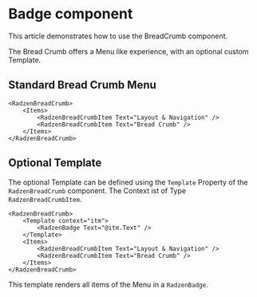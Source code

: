# Badge component
This article demonstrates how to use the BreadCrumb component. 

The Bread Crumb offers a Menu like experience, with an optional custom Template.

## Standard Bread Crumb Menu
```
<RadzenBreadCrumb>
    <Items>
        <RadzenBreadCrumbItem Text="Layout & Navigation" />
        <RadzenBreadCrumbItem Text="Bread Crumb" />
    </Items>
</RadzenBreadCrumb>
```

## Optional Template
The optional Template can be defined using the `Template` Property of the `RadzenBreadCrumb` component.
The Context ist of Type `RadzenBreadCrumbItem`.
```
<RadzenBreadCrumb>
    <Template context="itm">
        <RadzenBadge Text="@itm.Text" />
    </Template>
    <Items>
        <RadzenBreadCrumbItem Text="Layout & Navigation" />
        <RadzenBreadCrumbItem Text="Bread Crumb" />
    </Items>
</RadzenBreadCrumb>
```
This template renders all items of the Menu in a `RadzenBadge`.